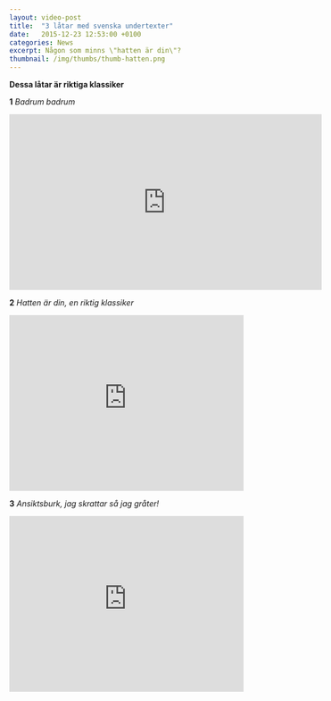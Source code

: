 ```yaml
---
layout: video-post
title:  "3 låtar med svenska undertexter"
date:   2015-12-23 12:53:00 +0100
categories: News
excerpt: Någon som minns \"hatten är din\"?
thumbnail: /img/thumbs/thumb-hatten.png
---
```


__Dessa låtar är riktiga klassiker__

__1__
_Badrum badrum_
<div class="post__video">
  <iframe width="560" height="315" src="https://www.youtube.com/embed/yrO4SZY_Af4" frameborder="0" allowfullscreen></iframe>
</div>

__2__
_Hatten är din, en riktig klassiker_
<div class="post__video">
  <iframe width="420" height="315" src="https://www.youtube.com/embed/fgdfcKtRQW8" frameborder="0" allowfullscreen></iframe>
</div>

__3__
_Ansiktsburk, jag skrattar så jag gråter!_
<div class="post__video">
  <iframe width="420" height="315" src="https://www.youtube.com/embed/an_8U-GDgwc" frameborder="0" allowfullscreen></iframe>
</div>
